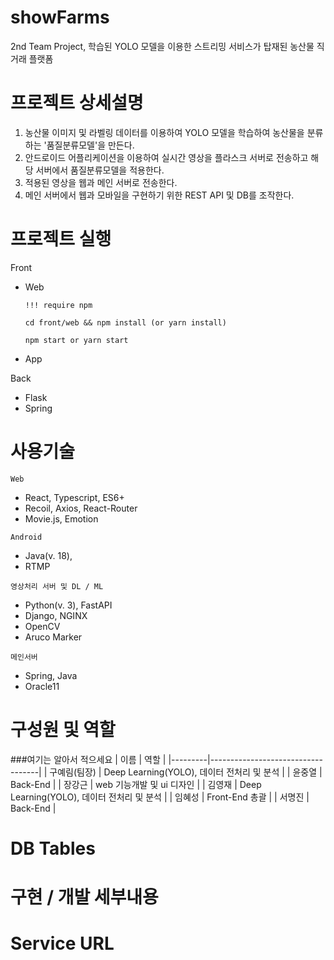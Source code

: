# showFarms
2nd Team Project, 학습된 YOLO 모델을 이용한 스트리밍 서비스가 탑재된 농산물 직거래 플랫폼

# 프로젝트 상세설명
1. 농산물 이미지 및 라벨링 데이터를 이용하여 YOLO 모델을 학습하여 농산물을 분류하는 '품질분류모델'을 만든다.
2. 안드로이드 어플리케이션을 이용하여 실시간 영상을 플라스크 서버로 전송하고 해당 서버에서 품질분류모델을 적용한다.
3. 적용된 영상을 웹과 메인 서버로 전송한다.
4. 메인 서버에서 웹과 모바일을 구현하기 위한 REST API 및 DB를 조작한다.

# 프로젝트 실행
Front
- Web

    `!!! require npm`

    `cd front/web && npm install (or yarn install)`

    `npm start or yarn start`
- App

Back
- Flask
- Spring

# 사용기술
`Web`
- React, Typescript, ES6+
- Recoil, Axios, React-Router
- Movie.js, Emotion

`Android`
- Java(v. 18), 
- RTMP

`영상처리 서버 및 DL / ML`
- Python(v. 3), FastAPI
- Django, NGINX
- OpenCV
- Aruco Marker

`메인서버`
- Spring, Java
- Oracle11

# 구성원 및 역할
###여기는 알아서 적으세요
| 이름      | 역할                                |
|---------|-----------------------------------|
| 구예림(팀장) | Deep Learning(YOLO), 데이터 전처리 및 분석 |
| 윤중열     | Back-End                          |
| 장강근     | web 기능개발 및 ui 디자인                 |
| 김영재     | Deep Learning(YOLO), 데이터 전처리 및 분석        |
| 임혜성     | Front-End 총괄                      |
| 서명진     | Back-End                          |
 

# DB Tables

# 구현 / 개발 세부내용

# Service URL
